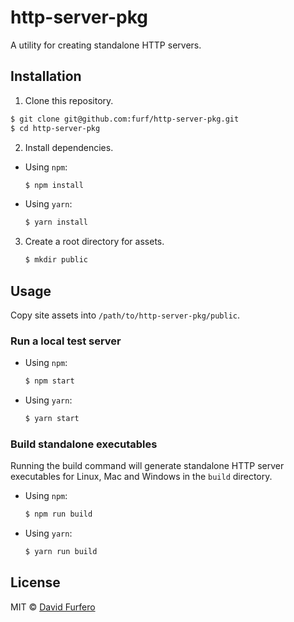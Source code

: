 # http-server-pkg

A utility for creating standalone HTTP servers.

## Installation

1. Clone this repository.

  ```bash
  $ git clone git@github.com:furf/http-server-pkg.git
  $ cd http-server-pkg
  ```

2. Install dependencies.

  * Using `npm`:

    ```bash
    $ npm install
    ```

  * Using `yarn`:

    ```bash
    $ yarn install
    ```

3. Create a root directory for assets.

    ```bash
    $ mkdir public
    ```

## Usage

Copy site assets into `/path/to/http-server-pkg/public`.

### Run a local test server

* Using `npm`:

  ```bash
  $ npm start
  ```

* Using `yarn`:

  ```bash
  $ yarn start
  ```

### Build standalone executables

Running the build command will generate standalone HTTP server executables for Linux, Mac and Windows in the `build` directory.

* Using `npm`:

  ```bash
  $ npm run build
  ```

* Using `yarn`:

  ```bash
  $ yarn run build
  ```

## License
MIT © [David Furfero](https://furf.com/)
